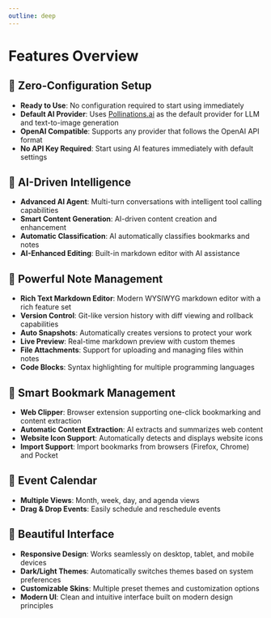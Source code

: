 ```yaml
---
outline: deep
---
```


# Features Overview

## 🚀 Zero-Configuration Setup

- **Ready to Use**: No configuration required to start using immediately
- **Default AI Provider**: Uses [Pollinations.ai](https://pollinations.ai/) as the default provider for LLM and text-to-image generation
- **OpenAI Compatible**: Supports any provider that follows the OpenAI API format
- **No API Key Required**: Start using AI features immediately with default settings

## 🤖 AI-Driven Intelligence

- **Advanced AI Agent**: Multi-turn conversations with intelligent tool calling capabilities
- **Smart Content Generation**: AI-driven content creation and enhancement
- **Automatic Classification**: AI automatically classifies bookmarks and notes
- **AI-Enhanced Editing**: Built-in markdown editor with AI assistance

## 📝 Powerful Note Management

- **Rich Text Markdown Editor**: Modern WYSIWYG markdown editor with a rich feature set
- **Version Control**: Git-like version history with diff viewing and rollback capabilities
- **Auto Snapshots**: Automatically creates versions to protect your work
- **Live Preview**: Real-time markdown preview with custom themes
- **File Attachments**: Support for uploading and managing files within notes
- **Code Blocks**: Syntax highlighting for multiple programming languages

## 🔖 Smart Bookmark Management

- **Web Clipper**: Browser extension supporting one-click bookmarking and content extraction
- **Automatic Content Extraction**: AI extracts and summarizes web content
- **Website Icon Support**: Automatically detects and displays website icons
- **Import Support**: Import bookmarks from browsers (Firefox, Chrome) and Pocket

## 📅 Event Calendar

- **Multiple Views**: Month, week, day, and agenda views
- **Drag & Drop Events**: Easily schedule and reschedule events

## 🎨 Beautiful Interface

- **Responsive Design**: Works seamlessly on desktop, tablet, and mobile devices
- **Dark/Light Themes**: Automatically switches themes based on system preferences
- **Customizable Skins**: Multiple preset themes and customization options
- **Modern UI**: Clean and intuitive interface built on modern design principles
